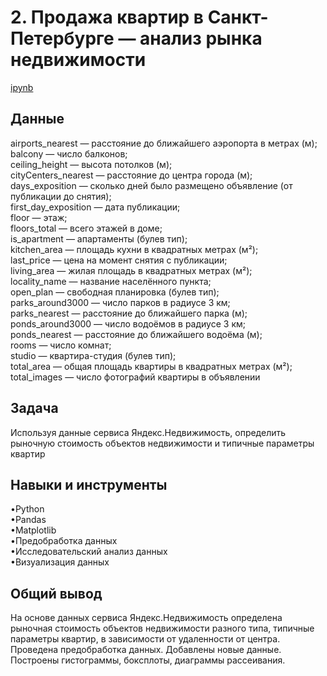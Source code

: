 <a name="lists"><h1>2. Продажа квартир в Санкт-Петербурге — анализ рынка недвижимости</h1></a>
[ipynb](https://github.com/natashkaau/portfolio/blob/main/project_3/project_3.ipynb)
<a name="lists"><h2>Данные</h2></a>
airports_nearest — расстояние до ближайшего аэропорта в метрах (м);  
balcony — число балконов;  
ceiling_height — высота потолков (м);  
cityCenters_nearest — расстояние до центра города (м);  
days_exposition — сколько дней было размещено объявление (от публикации до снятия);  
first_day_exposition — дата публикации;  
floor — этаж;  
floors_total — всего этажей в доме;  
is_apartment — апартаменты (булев тип);  
kitchen_area — площадь кухни в квадратных метрах (м²);  
last_price — цена на момент снятия с публикации;  
living_area — жилая площадь в квадратных метрах (м²);  
locality_name — название населённого пункта;  
open_plan — свободная планировка (булев тип);  
parks_around3000 — число парков в радиусе 3 км;  
parks_nearest — расстояние до ближайшего парка (м);  
ponds_around3000 — число водоёмов в радиусе 3 км;  
ponds_nearest — расстояние до ближайшего водоёма (м);  
rooms — число комнат;  
studio — квартира-студия (булев тип);  
total_area — общая площадь квартиры в квадратных метрах (м²);  
total_images — число фотографий квартиры в объявлении
<a name="lists"><h2>Задача</h2></a>
Используя данные сервиса Яндекс.Недвижимость, определить рыночную стоимость объектов недвижимости и типичные параметры квартир
<a name="lists"><h2>Навыки и инструменты</h2></a>
•Python     
•Pandas    
•Matplotlib  
•Предобработка данных  
•Исследовательский анализ данных  
•Визуализация данных  
<a name="lists"><h2>Общий вывод</h2></a>
На основе данных сервиса Яндекс.Недвижимость определена рыночная стоимость объектов недвижимости разного типа, типичные параметры квартир, в зависимости от удаленности от центра. Проведена предобработка данных. Добавлены новые данные. Построены гистограммы, боксплоты, диаграммы рассеивания.
